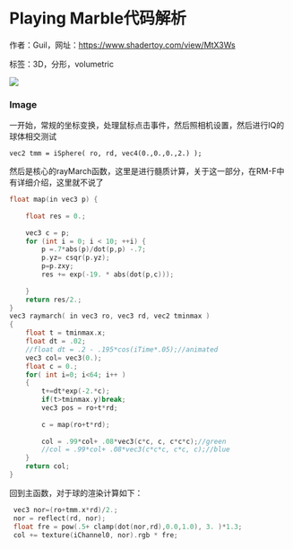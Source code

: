 # Playing Marble代码解析

作者：Guil，网址：https://www.shadertoy.com/view/MtX3Ws

标签：3D，分形，volumetric

![](C:\Users\ZoroD\Desktop\PlayM.gif)

### Image

一开始，常规的坐标变换，处理鼠标点击事件，然后照相机设置，然后进行IQ的球体相交测试

```
vec2 tmm = iSphere( ro, rd, vec4(0.,0.,0.,2.) );
```

然后是核心的rayMarch函数，这里是进行髓质计算，关于这一部分，在RM-F中有详细介绍，这里就不说了

```c
float map(in vec3 p) {
	
	float res = 0.;
	
    vec3 c = p;
	for (int i = 0; i < 10; ++i) {
        p =.7*abs(p)/dot(p,p) -.7;
        p.yz= csqr(p.yz);
        p=p.zxy;
        res += exp(-19. * abs(dot(p,c)));
        
	}
	return res/2.;
}
vec3 raymarch( in vec3 ro, vec3 rd, vec2 tminmax )
{
    float t = tminmax.x;
    float dt = .02;
    //float dt = .2 - .195*cos(iTime*.05);//animated
    vec3 col= vec3(0.);
    float c = 0.;
    for( int i=0; i<64; i++ )
	{
        t+=dt*exp(-2.*c);
        if(t>tminmax.y)break;
        vec3 pos = ro+t*rd;
        
        c = map(ro+t*rd);               
        
        col = .99*col+ .08*vec3(c*c, c, c*c*c);//green	
        //col = .99*col+ .08*vec3(c*c*c, c*c, c);//blue
    }    
    return col;
}
```

回到主函数，对于球的渲染计算如下：

```c
 vec3 nor=(ro+tmm.x*rd)/2.;
 nor = reflect(rd, nor);        
 float fre = pow(.5+ clamp(dot(nor,rd),0.0,1.0), 3. )*1.3;
 col += texture(iChannel0, nor).rgb * fre;
```

